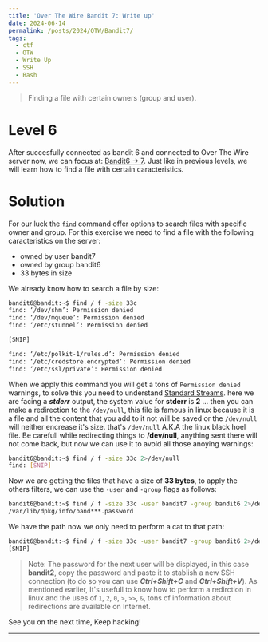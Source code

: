 ```yaml
---
title: 'Over The Wire Bandit 7: Write up'
date: 2024-06-14
permalink: /posts/2024/OTW/Bandit7/
tags:
  - ctf
  - OTW
  - Write Up
  - SSH
  - Bash
---
```


> Finding a file with certain owners (group and user).

Level 6
======
After succesfully connected as bandit 6 and connected to Over The Wire server now, we can focus at: [Bandit6 -> 7](https://overthewire.org/wargames/bandit/bandit7.html). Just like in previous levels, we will learn how to find a file with certain caracteristics.

Solution
======

For our luck the `find` command offer options to search files with specific owner and group. For this exercise we need to find a file with the following caracteristics on the server:

- owned by user bandit7
- owned by group bandit6
- 33 bytes in size

We already know how to search a file by size:

```bash
bandit6@bandit:~$ find / f -size 33c
find: ‘/dev/shm’: Permission denied
find: ‘/dev/mqueue’: Permission denied
find: ‘/etc/stunnel’: Permission denied

[SNIP]

find: ‘/etc/polkit-1/rules.d’: Permission denied
find: ‘/etc/credstore.encrypted’: Permission denied
find: ‘/etc/ssl/private’: Permission denied
```

When we apply this command you will get a tons of `Permission denied` warnings, to solve this you need to understand [Standard Streams](https://www.howtogeek.com/435903/what-are-stdin-stdout-and-stderr-on-linux/#:~:text=As%20soon%20as%20you%20start%20to%20learn%20about%20Linux). here we are facing a ***stderr*** output, the system value for **stderr** is **2** ... then you can make a redirection to the `/dev/null`, this file is famous in linux because it is a file and all the content that you add to it not will be saved or the `/dev/null` will neither encrease it's size. that's `/dev/null` A.K.A the linux black hoel file. Be carefull while redirecting things to **/dev/null**, anything sent there will not come back, but now we can use it to avoid all those anoying warnings:


```bash
bandit6@bandit:~$ find / f -size 33c 2>/dev/null
find: [SNIP]
```

Now we are getting the files that have a size of **33 bytes**, to apply the others filters, we can use the `-user` and `-group` flags as follows:

```bash
bandit6@bandit:~$ find / f -size 33c -user bandit7 -group bandit6 2>/dev/null
/var/lib/dpkg/info/band***.password
```

We have the path now we only need to perform a cat to that path:
```bash
bandit6@bandit:~$ find / f -size 33c -user bandit7 -group bandit6 2>/dev/null | xargs cat
[SNIP]
```

> Note: The password for the next user will be displayed, in this case **bandit2**, copy the password and paste it to stablish a new SSH connection (to do so you can use ***Ctrl+Shift+C*** and ***Ctrl+Shift+V***).
As mentioned earlier, It's usefull to know how to perform a redirction in linux and the uses of `1`, `2`, `0`, `>`, `>>`, `&`, tons of information about redirections are available on Internet.

See you on the next time, Keep hacking!

------
